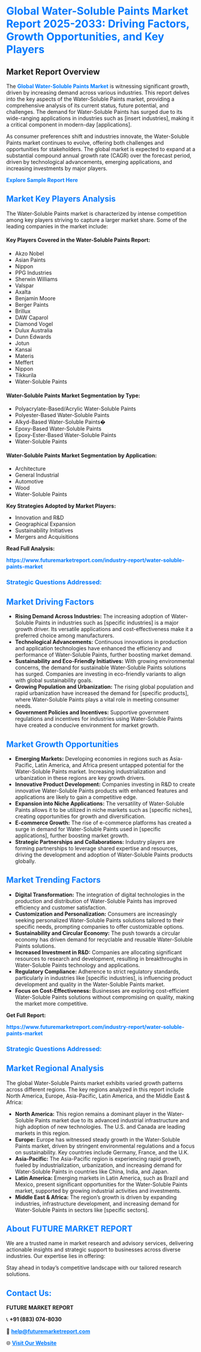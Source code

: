 <h1 style="color: #007BFF;">Global Water-Soluble Paints Market Report 2025-2033: Driving Factors, Growth Opportunities, and Key Players</h1>

<section id="overview">
<h2>Market Report Overview</h2>
<p>The <a href="https://www.futuremarketreport.com/industry-report/water-soluble-paints-market" style="color: #007BFF; text-decoration: none;"><strong>Global Water-Soluble Paints Market</strong></a> is witnessing significant growth, driven by increasing demand across various industries. This report delves into the key aspects of the Water-Soluble Paints market, providing a comprehensive analysis of its current status, future potential, and challenges. The demand for Water-Soluble Paints has surged due to its wide-ranging applications in industries such as [insert industries], making it a critical component in modern-day [applications].</p>
<p>As consumer preferences shift and industries innovate, the Water-Soluble Paints market continues to evolve, offering both challenges and opportunities for stakeholders. The global market is expected to expand at a substantial compound annual growth rate (CAGR) over the forecast period, driven by technological advancements, emerging applications, and increasing investments by major players.</p>
</section>

<section id="overview">
<p><a href="https://www.futuremarketreport.com/request-sample/reportId=108156" style="color: #007BFF; text-decoration: none;"><strong>Explore Sample Report Here</strong></a></p>
</section>

<section id="key-players">
<h2 style="color: #007BFF;">Market Key Players Analysis</h2>
<p>The Water-Soluble Paints market is characterized by intense competition among key players striving to capture a larger market share. Some of the leading companies in the market include:</p>
<h4>Key Players Covered in the Water-Soluble Paints Report:</h4>
<ul><li>Akzo Nobel</li><li>Asian Paints</li><li>Nippon</li><li>PPG Industries</li><li>Sherwin Williams</li><li>Valspar</li><li>Axalta</li><li>Benjamin Moore</li><li>Berger Paints</li><li>Brillux</li><li>DAW Caparol</li><li>Diamond Vogel</li><li>Dulux Australia</li><li>Dunn Edwards</li><li>Jotun</li><li>Kansai</li><li>Materis</li><li>Meffert</li><li>Nippon</li><li>Tikkurila</li><li>Water-Soluble Paints</li></ul>
<h4>Water-Soluble Paints Market Segmentation by Type:</h4>
<ul><li>Polyacrylate-Based/Acrylic Water-Soluble Paints</li><li>Polyester-Based Water-Soluble Paints</li><li>Alkyd-Based Water-Soluble Paints�</li><li>Epoxy-Based Water-Soluble Paints</li><li>Epoxy-Ester-Based Water-Soluble Paints</li><li>Water-Soluble Paints</li></ul>

<h4>Water-Soluble Paints Market Segmentation by Application:</h4>
<ul><li>Architecture</li><li>General Industrial</li><li>Automotive</li><li>Wood</li><li>Water-Soluble Paints</li></ul>
<p><strong>Key Strategies Adopted by Market Players:</strong></p>
<ul>
<li>Innovation and R&D</li>
<li>Geographical Expansion</li>
<li>Sustainability Initiatives</li>
<li>Mergers and Acquisitions</li>
</ul>
</section>

<section>
<p><strong>Read Full Analysis: </strong></p><a href="https://www.futuremarketreport.com/industry-report/water-soluble-paints-market" style="color: #007BFF; text-decoration: none;"><strong>https://www.futuremarketreport.com/industry-report/water-soluble-paints-market</strong></a>
<h3 style="color: #007BFF;">Strategic Questions Addressed:</h3>
</section>

<section id="driving-factors">
<h2 style="color: #007BFF;">Market Driving Factors</h2>
<ul>
<li><strong>Rising Demand Across Industries:</strong> The increasing adoption of Water-Soluble Paints in industries such as [specific industries] is a major growth driver. Its versatile applications and cost-effectiveness make it a preferred choice among manufacturers.</li>
<li><strong>Technological Advancements:</strong> Continuous innovations in production and application technologies have enhanced the efficiency and performance of Water-Soluble Paints, further boosting market demand.</li>
<li><strong>Sustainability and Eco-Friendly Initiatives:</strong> With growing environmental concerns, the demand for sustainable Water-Soluble Paints solutions has surged. Companies are investing in eco-friendly variants to align with global sustainability goals.</li>
<li><strong>Growing Population and Urbanization:</strong> The rising global population and rapid urbanization have increased the demand for [specific products], where Water-Soluble Paints plays a vital role in meeting consumer needs.</li>
<li><strong>Government Policies and Incentives:</strong> Supportive government regulations and incentives for industries using Water-Soluble Paints have created a conducive environment for market growth.</li>
</ul>
</section>

<section id="growth-opportunities">
<h2 style="color: #007BFF;">Market Growth Opportunities</h2>
<ul>
<li><strong>Emerging Markets:</strong> Developing economies in regions such as Asia-Pacific, Latin America, and Africa present untapped potential for the Water-Soluble Paints market. Increasing industrialization and urbanization in these regions are key growth drivers.</li>
<li><strong>Innovative Product Development:</strong> Companies investing in R&D to create innovative Water-Soluble Paints products with enhanced features and applications are likely to gain a competitive edge.</li>
<li><strong>Expansion into Niche Applications:</strong> The versatility of Water-Soluble Paints allows it to be utilized in niche markets such as [specific niches], creating opportunities for growth and diversification.</li>
<li><strong>E-commerce Growth:</strong> The rise of e-commerce platforms has created a surge in demand for Water-Soluble Paints used in [specific applications], further boosting market growth.</li>
<li><strong>Strategic Partnerships and Collaborations:</strong> Industry players are forming partnerships to leverage shared expertise and resources, driving the development and adoption of Water-Soluble Paints products globally.</li>
</ul>
</section>

<section id="trending-factors">
<h2 style="color: #007BFF;">Market Trending Factors</h2>
<ul>
<li><strong>Digital Transformation:</strong> The integration of digital technologies in the production and distribution of Water-Soluble Paints has improved efficiency and customer satisfaction.</li>
<li><strong>Customization and Personalization:</strong> Consumers are increasingly seeking personalized Water-Soluble Paints solutions tailored to their specific needs, prompting companies to offer customizable options.</li>
<li><strong>Sustainability and Circular Economy:</strong> The push towards a circular economy has driven demand for recyclable and reusable Water-Soluble Paints solutions.</li>
<li><strong>Increased Investment in R&D:</strong> Companies are allocating significant resources to research and development, resulting in breakthroughs in Water-Soluble Paints technology and applications.</li>
<li><strong>Regulatory Compliance:</strong> Adherence to strict regulatory standards, particularly in industries like [specific industries], is influencing product development and quality in the Water-Soluble Paints market.</li>
<li><strong>Focus on Cost-Effectiveness:</strong> Businesses are exploring cost-efficient Water-Soluble Paints solutions without compromising on quality, making the market more competitive.</li>
</ul>
</section>

<section>
<p><strong>Get Full Report: </strong></p><a href="https://www.futuremarketreport.com/industry-report/water-soluble-paints-market" style="color: #007BFF; text-decoration: none;"><strong>https://www.futuremarketreport.com/industry-report/water-soluble-paints-market</strong></a>
<h3 style="color: #007BFF;">Strategic Questions Addressed:</h3>
</section>


<section id="regional-analysis">
<h2 style="color: #007BFF;">Market Regional Analysis</h2>
<p>The global Water-Soluble Paints market exhibits varied growth patterns across different regions. The key regions analyzed in this report include North America, Europe, Asia-Pacific, Latin America, and the Middle East & Africa:</p>
<ul>
<li><strong>North America:</strong> This region remains a dominant player in the Water-Soluble Paints market due to its advanced industrial infrastructure and high adoption of new technologies. The U.S. and Canada are leading markets in this region.</li>
<li><strong>Europe:</strong> Europe has witnessed steady growth in the Water-Soluble Paints market, driven by stringent environmental regulations and a focus on sustainability. Key countries include Germany, France, and the U.K.</li>
<li><strong>Asia-Pacific:</strong> The Asia-Pacific region is experiencing rapid growth, fueled by industrialization, urbanization, and increasing demand for Water-Soluble Paints in countries like China, India, and Japan.</li>
<li><strong>Latin America:</strong> Emerging markets in Latin America, such as Brazil and Mexico, present significant opportunities for the Water-Soluble Paints market, supported by growing industrial activities and investments.</li>
<li><strong>Middle East & Africa:</strong> The region’s growth is driven by expanding industries, infrastructure development, and increasing demand for Water-Soluble Paints in sectors like [specific sectors].</li>
</ul>
</section>

<footer>
<h2 style="color: #007BFF;">About FUTURE MARKET REPORT</h2>
<p>We are a trusted name in market research and advisory services, delivering actionable insights and strategic support to businesses across diverse industries. Our expertise lies in offering:</p>

<p>Stay ahead in today’s competitive landscape with our tailored research solutions.</p>

<h2 style="color: #007BFF;">Contact Us:</h2>
<p><strong>FUTURE MARKET REPORT</strong></p>
<p>📞 <strong>+91 (883) 074-8030</strong></p>
<p>📧 <strong><a href="mailto:help@futuremarketreport.com" style="color: #007BFF;">help@futuremarketreport.com</a></strong></p>
<p>🌐 <strong><a href="https://www.futuremarketreport.com/" style="color: #007BFF;">Visit Our Website</a></strong></p>
</footer>